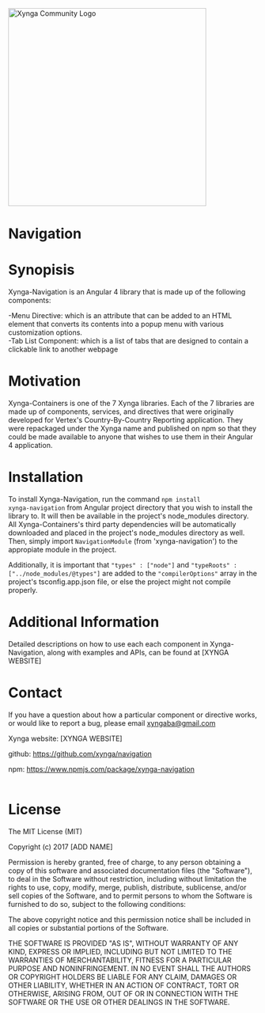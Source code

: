 <img src="https://s3.amazonaws.com/xynga/images/XYNGA.png" width="400" alt="Xynga Community Logo"/>

# Navigation

# Synopisis

Xynga-Navigation is an Angular 4 library that is made up of the following components: <br/>

-Menu Directive: which is an attribute that can be added to an HTML element that converts its contents into a popup menu with various customization options. <br/>
-Tab List Component: which is a list of tabs that are designed to contain a clickable link to another webpage   <br/>

# Motivation

Xynga-Containers is one of the 7 Xynga libraries. Each of the 7 libraries are made up of components, services, and directives that were originally developed for Vertex's Country-By-Country Reporting application. They were repackaged under the Xynga name and published on npm so that they could be made available to anyone that wishes to use them in their Angular 4 application.

# Installation

To install Xynga-Navigation, run the command <code>npm install xynga-navigation</code> from Angular project directory that you wish to install the library to. It will then be available in the project's node_modules directory. All Xynga-Containers's third party dependencies will be automatically downloaded and placed in the project's node_modules directory as well. Then, simply import <code>NavigationModule</code> (from 'xynga-navigation') to the appropiate module in the project. 

Additionally, it is important that <code>"types" : ["node"]</code> and <code>"typeRoots" : ["../node_modules/@types"]</code> are added to the <code>"compilerOptions"</code> array in the project's tsconfig.app.json file, or else the project might not compile properly.

# Additional Information

Detailed descriptions on how to use each each component in Xynga-Navigation, along with examples and APIs, can be found at [XYNGA WEBSITE]

# Contact

If you have a question about how a particular component or directive works, or would like to report a bug, please email xyngaba@gmail.com <br/>

Xynga website: [XYNGA WEBSITE] <br/>

github: https://github.com/xynga/navigation <br/>

npm: https://www.npmjs.com/package/xynga-navigation <br/> <br/>

# License

The MIT License (MIT)

Copyright (c) 2017 [ADD NAME]

Permission is hereby granted, free of charge, to any person obtaining a copy of this software and associated documentation files (the "Software"), to deal in the Software without restriction, including without limitation the rights to use, copy, modify, merge, publish, distribute, sublicense, and/or sell copies of the Software, and to permit persons to whom the Software is furnished to do so, subject to the following conditions:

The above copyright notice and this permission notice shall be included in all copies or substantial portions of the Software.

THE SOFTWARE IS PROVIDED "AS IS", WITHOUT WARRANTY OF ANY KIND, EXPRESS OR IMPLIED, INCLUDING BUT NOT LIMITED TO THE WARRANTIES OF MERCHANTABILITY, FITNESS FOR A PARTICULAR PURPOSE AND NONINFRINGEMENT. IN NO EVENT SHALL THE AUTHORS OR COPYRIGHT HOLDERS BE LIABLE FOR ANY CLAIM, DAMAGES OR OTHER LIABILITY, WHETHER IN AN ACTION OF CONTRACT, TORT OR OTHERWISE, ARISING FROM, OUT OF OR IN CONNECTION WITH THE SOFTWARE OR THE USE OR OTHER DEALINGS IN THE SOFTWARE.
